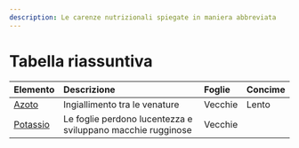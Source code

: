 ```yaml
---
description: Le carenze nutrizionali spiegate in maniera abbreviata
---
```


# Tabella riassuntiva

| Elemento | Descrizione | Foglie | Concime |
| :--- | :--- | :--- | :--- |
| [Azoto](azoto.md) | Ingiallimento tra le venature | Vecchie | Lento |
| [Potassio](potassio.md) | Le foglie perdono lucentezza e sviluppano macchie rugginose | Vecchie |  |



